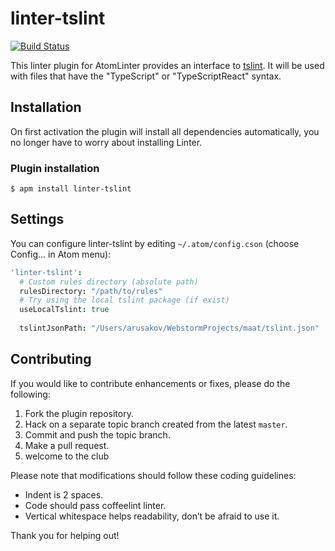 linter-tslint
==============
[![Build Status](https://travis-ci.org/AtomLinter/linter-tslint.svg?branch=master)](https://travis-ci.org/AtomLinter/linter-tslint)

This linter plugin for AtomLinter provides an interface to [tslint](https://github.com/palantir/tslint). It will be used with files that have the "TypeScript" or "TypeScriptReact" syntax.

## Installation
On first activation the plugin will install all dependencies automatically, you no longer have to worry about installing Linter.

### Plugin installation
```
$ apm install linter-tslint
```

## Settings
You can configure linter-tslint by editing `~/.atom/config.cson` (choose Config... in Atom menu):
```coffee
'linter-tslint':
  # Custom rules directory (absolute path)
  rulesDirectory: "/path/to/rules"
  # Try using the local tslint package (if exist)
  useLocalTslint: true
  
  tslintJsonPath: "/Users/arusakov/WebstormProjects/maat/tslint.json"
```

## Contributing
If you would like to contribute enhancements or fixes, please do the following:

1. Fork the plugin repository.
1. Hack on a separate topic branch created from the latest `master`.
1. Commit and push the topic branch.
1. Make a pull request.
1. welcome to the club

Please note that modifications should follow these coding guidelines:

- Indent is 2 spaces.
- Code should pass coffeelint linter.
- Vertical whitespace helps readability, don’t be afraid to use it.

Thank you for helping out!
